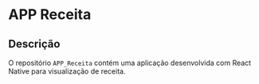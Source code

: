 # APP Receita

## Descrição

O repositório `APP_Receita` contém uma aplicação desenvolvida com React Native para visualização de receita. 

